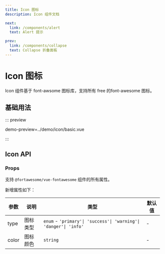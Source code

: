 ```yaml
---
title: Icon 图标
description: Icon 组件文档

next:
  link: /components/alert
  text: Alert 提示

prev:
  link: /components/collapse
  text: Collapse 折叠面板
---
```


# Icon 图标

Icon 组件基于 font-awsome 图标库，支持所有 free 的font-awesome 图标。

## 基础用法

::: preview

demo-preview=../demo/icon/basic.vue

:::

## Icon API

### Props

支持 `@fortawesome/vue-fontawesome` 组件的所有属性。

新增属性如下：

| 参数  | 说明     | 类型                                                             | 默认值 |
| ----- | -------- | ---------------------------------------------------------------- | ------ |
| type  | 图标类型 | `enum` - `'primary'\| 'success'\| 'warning'\| 'danger'\| 'info'` | -      |
| color | 图标颜色 | `string`                                                         | -      |
